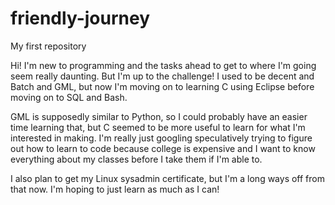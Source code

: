 # friendly-journey
My first repository

Hi! I'm new to programming and the tasks ahead to get to where I'm going seem really daunting. But I'm up to the challenge! I used to be decent and Batch and GML, but now I'm moving on to learning C using Eclipse before moving on to SQL and Bash.

GML is supposedly similar to Python, so I could probably have an easier time learning that, but C seemed to be more useful to learn for what I'm interested in making. I'm really just googling speculatively trying to figure out how to learn to code because college is expensive and I want to know everything about my classes before I take them if I'm able to.

I also plan to get my Linux sysadmin certificate, but I'm a long ways off from that now. I'm hoping to just learn as much as I can!
